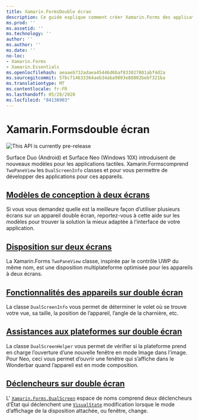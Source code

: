 ```yaml
---
title: Xamarin.FormsDouble écran
description: Ce guide explique comment créer Xamarin.Forms des applications pour les appareils à deux écrans.
ms.prod: ''
ms.assetid: ''
ms.technology: ''
author: ''
ms.author: ''
ms.date: ''
no-loc:
- Xamarin.Forms
- Xamarin.Essentials
ms.openlocfilehash: aeaaeb732adaea45446d6baf833027801abf4d2a
ms.sourcegitcommit: 57bc714633364aeb34aba9803e88802bebf321ba
ms.translationtype: MT
ms.contentlocale: fr-FR
ms.lasthandoff: 05/28/2020
ms.locfileid: "84138903"
---
```

# <a name="xamarinforms-dual-screen"></a>Xamarin.Formsdouble écran

![](~/media/shared/preview.png "This API is currently pre-release")

Surface Duo (Android) et Surface Neo (Windows 10X) introduisent de nouveaux modèles pour les applications tactiles. Xamarin.Formscomprend `TwoPaneView` les `DualScreenInfo` classes et pour vous permettre de développer des applications pour ces appareils.

## <a name="dual-screen-design-patterns"></a>[Modèles de conception à deux écrans](design-patterns.md)

Si vous vous demandez quelle est la meilleure façon d’utiliser plusieurs écrans sur un appareil double écran, reportez-vous à cette aide sur les modèles pour trouver la solution la mieux adaptée à l’interface de votre application.

## <a name="dual-screen-layout"></a>[Disposition sur deux écrans](twopaneview.md)

La Xamarin.Forms `TwoPaneView` classe, inspirée par le contrôle UWP du même nom, est une disposition multiplateforme optimisée pour les appareils à deux écrans.

## <a name="dual-screen-device-capabilities"></a>[Fonctionnalités des appareils sur double écran](dual-screen-info.md)

La classe `DualScreenInfo` vous permet de déterminer le volet où se trouve votre vue, sa taille, la position de l’appareil, l’angle de la charnière, etc.

## <a name="dual-screen-platform-helpers"></a>[Assistances aux plateformes sur double écran](dual-screen-helper.md)

La classe `DualScreenHelper` vous permet de vérifier si la plateforme prend en charge l’ouverture d’une nouvelle fenêtre en mode Image dans l’image. Pour Neo, ceci vous permet d’ouvrir une fenêtre qui s’affiche dans le Wonderbar quand l’appareil est en mode composition.

## <a name="dual-screen-triggers"></a>[Déclencheurs sur double écran](triggers.md)

L' [`Xamarin.Forms.DualScreen`](xref:Xamarin.Forms.DualScreen) espace de noms comprend deux déclencheurs d’État qui déclenchent une [`VisualState`](xref:Xamarin.Forms.VisualState) modification lorsque le mode d’affichage de la disposition attachée, ou fenêtre, change.
